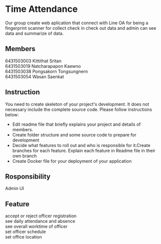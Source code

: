 # Time Attendance
Our group create web aplication that connect with Line OA for being a fingerprint scanner for collect check in check out data and admin can see data and summarize of data.
## Members
6431503003 Kittithat Sritan <br />
6431503019 Natcharapapon Kaewno <br />
6431503038 Pongsakorn Tongsungnern <br />
6431503054 Wasan Saenkat <br />

## Instruction
You need to create skeleton of your project's development. It does not necessary include the complete source code. Please follow instructions below:
- Edit readme file that briefly explains your project and details of members.​ 
- Create folder structure and some source code to prepare for development
- Decide what features to roll out and who is responsible for it.​ Create branches for each feature. Explain each feature in Readme file in their own branch​ 
- Create Docker file for your deployment of your application

## Rosponsibility
Admin UI

## Feature
accept or reject officer registration <br />
see daily attendance and absence<br />
see overall worktime of officer<br />
set officer schedule<br />
set office location
